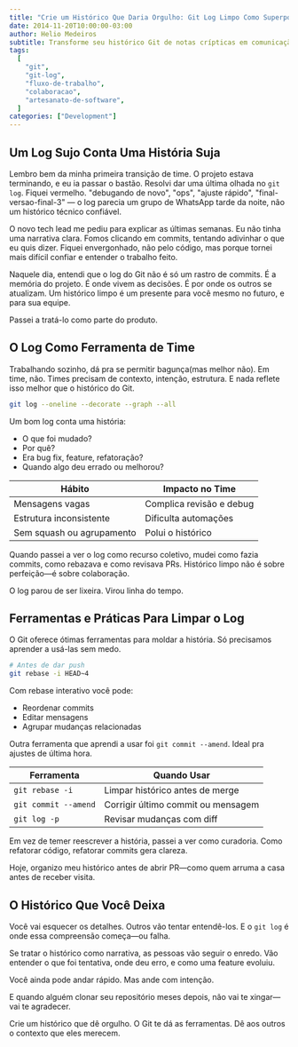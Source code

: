 ```yaml
---
title: "Crie um Histórico Que Daria Orgulho: Git Log Limpo Como Superpoder"
date: 2014-11-20T10:00:00-03:00
author: Helio Medeiros
subtitle: Transforme seu histórico Git de notas crípticas em comunicação clara—descubra como mensagens de commit bem pensadas e logs limpos melhoram colaboração, debugging e compreensão da equipe
tags:
  [
    "git",
    "git-log",
    "fluxo-de-trabalho",
    "colaboracao",
    "artesanato-de-software",
  ]
categories: ["Development"]
---
```


## Um Log Sujo Conta Uma História Suja

Lembro bem da minha primeira transição de time. O projeto estava terminando, e eu ia passar o bastão. Resolvi dar uma última olhada no `git log`. Fiquei vermelho. "debugando de novo", "ops", "ajuste rápido", "final-versao-final-3" — o log parecia um grupo de WhatsApp tarde da noite, não um histórico técnico confiável.

O novo tech lead me pediu para explicar as últimas semanas. Eu não tinha uma narrativa clara. Fomos clicando em commits, tentando adivinhar o que eu quis dizer. Fiquei envergonhado, não pelo código, mas porque tornei mais difícil confiar e entender o trabalho feito.

Naquele dia, entendi que o log do Git não é só um rastro de commits. É a memória do projeto. É onde vivem as decisões. É por onde os outros se atualizam. Um histórico limpo é um presente para você mesmo no futuro, e para sua equipe.

Passei a tratá-lo como parte do produto.

## O Log Como Ferramenta de Time

Trabalhando sozinho, dá pra se permitir bagunça(mas melhor não). Em time, não. Times precisam de contexto, intenção, estrutura. E nada reflete isso melhor que o histórico do Git.

```bash
git log --oneline --decorate --graph --all
```

Um bom log conta uma história:

- O que foi mudado?
- Por quê?
- Era bug fix, feature, refatoração?
- Quando algo deu errado ou melhorou?

| Hábito                    | Impacto no Time          |
| ------------------------- | ------------------------ |
| Mensagens vagas           | Complica revisão e debug |
| Estrutura inconsistente   | Dificulta automações     |
| Sem squash ou agrupamento | Polui o histórico        |

Quando passei a ver o log como recurso coletivo, mudei como fazia commits, como rebazava e como revisava PRs. Histórico limpo não é sobre perfeição—é sobre colaboração.

O log parou de ser lixeira. Virou linha do tempo.

## Ferramentas e Práticas Para Limpar o Log

O Git oferece ótimas ferramentas para moldar a história. Só precisamos aprender a usá-las sem medo.

```bash
# Antes de dar push
git rebase -i HEAD~4
```

Com rebase interativo você pode:

- Reordenar commits
- Editar mensagens
- Agrupar mudanças relacionadas

Outra ferramenta que aprendi a usar foi `git commit --amend`. Ideal pra ajustes de última hora.

| Ferramenta           | Quando Usar                        |
| -------------------- | ---------------------------------- |
| `git rebase -i`      | Limpar histórico antes de merge    |
| `git commit --amend` | Corrigir último commit ou mensagem |
| `git log -p`         | Revisar mudanças com diff          |

Em vez de temer reescrever a história, passei a ver como curadoria. Como refatorar código, refatorar commits gera clareza.

Hoje, organizo meu histórico antes de abrir PR—como quem arruma a casa antes de receber visita.

## O Histórico Que Você Deixa

Você vai esquecer os detalhes. Outros vão tentar entendê-los. E o `git log` é onde essa compreensão começa—ou falha.

Se tratar o histórico como narrativa, as pessoas vão seguir o enredo. Vão entender o que foi tentativa, onde deu erro, e como uma feature evoluiu.

Você ainda pode andar rápido. Mas ande com intenção.

E quando alguém clonar seu repositório meses depois, não vai te xingar—vai te agradecer.

Crie um histórico que dê orgulho. O Git te dá as ferramentas. Dê aos outros o contexto que eles merecem.
